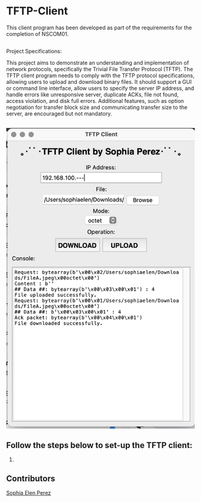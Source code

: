 # TFTP-Client
This client program has been developed as part of the requirements for the completion of NSCOM01.

##
Project Specifications:

This project aims to demonstrate an understanding and implementation of network protocols, specifically the Trivial File Transfer Protocol (TFTP). The TFTP client program needs to comply with the TFTP protocol specifications, allowing users to upload and download binary files. It should support a GUI or command line interface, allow users to specify the server IP address, and handle errors like unresponsive server, duplicate ACKs, file not found, access violation, and disk full errors. Additional features, such as option negotiation for transfer block size and communicating transfer size to the server, are encouraged but not mandatory. 

##
![CLIENT](public/client.png)

## Follow the steps below to set-up the TFTP client:
1.

## Contributors
[Sophia Elen Perez](https://github.com/MatsTill)<br>

